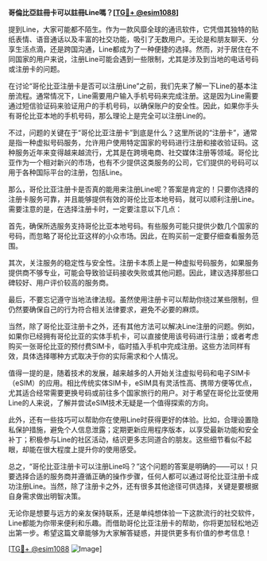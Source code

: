 **哥倫比亞註冊卡可以註冊Line嗎？[[TG💪+ @esim1088](https://t.me/s/esim1088)]**

提到Line，大家可能都不陌生。作为一款风靡全球的通讯软件，它凭借其独特的贴纸表情、语音通话以及丰富的社交功能，吸引了无数用户。无论是和朋友聊天、分享生活点滴，还是跨国沟通，Line都成为了一种便捷的选择。然而，对于居住在不同国家的用户来说，注册Line可能会遇到一些限制，尤其是涉及到当地的电话号码或注册卡的问题。

在讨论“哥伦比亚注册卡是否可以注册Line”之前，我们先来了解一下Line的基本注册流程。通常情况下，Line需要用户输入手机号码来完成注册。这是因为Line需要通过短信验证码来验证用户的手机号码，以确保账户的安全性。因此，如果你手头有哥伦比亚本地的手机号码，那么理论上是完全可以注册Line的。

不过，问题的关键在于“哥伦比亚注册卡”到底是什么？这里所说的“注册卡”，通常是指一种虚拟号码服务，允许用户使用特定国家的号码进行注册和接收验证码。这种服务近年来变得越来越流行，尤其是在跨境电商、社交媒体注册等领域。哥伦比亚作为一个相对新兴的市场，也有不少提供这类服务的公司，它们提供的号码可以用于各种国际平台的注册，包括Line。

那么，哥伦比亚注册卡是否真的能用来注册Line呢？答案是肯定的！只要你选择的注册卡服务可靠，并且能够提供有效的哥伦比亚本地号码，就可以顺利注册Line。需要注意的是，在选择注册卡时，一定要注意以下几点：

首先，确保所选服务支持哥伦比亚本地号码。有些服务可能只提供少数几个国家的号码，而忽略了哥伦比亚这样的小众市场。因此，在购买前一定要仔细查看服务范围。

其次，关注服务的稳定性与安全性。注册卡本质上是一种虚拟号码服务，如果服务提供商不够专业，可能会导致验证码接收失败或其他问题。因此，建议选择那些口碑较好、用户评价较高的服务商。

最后，不要忘记遵守当地法律法规。虽然使用注册卡可以帮助你绕过某些限制，但仍然要确保自己的行为符合相关法律要求，避免不必要的麻烦。

当然，除了哥伦比亚注册卡之外，还有其他方法可以解决Line注册的问题。例如，如果你已经拥有哥伦比亚的实体手机卡，可以直接使用该号码进行注册；或者考虑购买一张哥伦比亚的预付费SIM卡，临时插入手机中完成注册。这些方法同样有效，具体选择哪种方式取决于你的实际需求和个人情况。

值得一提的是，随着技术的发展，越来越多的人开始关注虚拟号码和电子SIM卡（eSIM）的应用。相比传统实体SIM卡，eSIM具有灵活性高、携带方便等优点，尤其适合经常需要更换号码或前往多个国家旅行的用户。对于希望在哥伦比亚使用Line的人来说，了解并尝试eSIM技术无疑是一个值得探索的方向。

此外，还有一些技巧可以帮助你在使用Line时获得更好的体验。比如，合理设置隐私保护措施，避免个人信息泄露；定期更新应用程序版本，以享受最新功能和安全补丁；积极参与Line的社区活动，结识更多志同道合的朋友。这些细节看似不起眼，却能在很大程度上提升你的使用感受。

总之，“哥伦比亚注册卡可以注册Line吗？”这个问题的答案是明确的——可以！只要选择合适的服务商并遵循正确的操作步骤，任何人都可以通过哥伦比亚注册卡成功注册Line。当然，除了注册卡之外，还有很多其他途径可供选择，关键是要根据自身需求做出明智决策。

无论你是想要与远方的亲友保持联系，还是单纯想体验一下这款流行的社交软件，Line都能为你带来便利和乐趣。而借助哥伦比亚注册卡的帮助，你将更加轻松地迈出第一步。希望这篇文章能够为大家解答疑惑，并提供更多有价值的参考信息！

[[TG💪+ @esim1088](https://t.me/s/esim1088) ![Image](https://i.postimg.cc/4NQfJmqS/Snipaste-2025-05-13-00-14-12.png)]